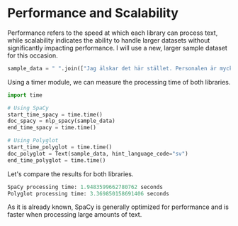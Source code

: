 # Performance and Scalability #

Performance refers to the speed at which each library can process text, while scalability indicates the ability to handle larger datasets without significantly impacting performance. I will use a new, larger sample dataset for this occasion.

```python
sample_data = " ".join(["Jag älskar det här stället. Personalen är mycket vänlig. Det är en fruktansvärd upplevelse. Jag kommer aldrig tillbaka hit. Maten var okej, men servicen kunde varit bättre."] * 1000)
```

Using a timer module, we can measure the processing time of both libraries.

```python
import time

# Using SpaCy
start_time_spacy = time.time()
doc_spacy = nlp_spacy(sample_data)
end_time_spacy = time.time()

# Using Polyglot
start_time_polyglot = time.time()
doc_polyglot = Text(sample_data, hint_language_code="sv")
end_time_polyglot = time.time()
```

Let's compare the results for both libraries.

```python
SpaCy processing time: 1.9483599662780762 seconds
Polyglot processing time: 3.369850158691406 seconds
```

As it is already known, SpaCy is generally optimized for performance and is faster when processing large amounts of text.
